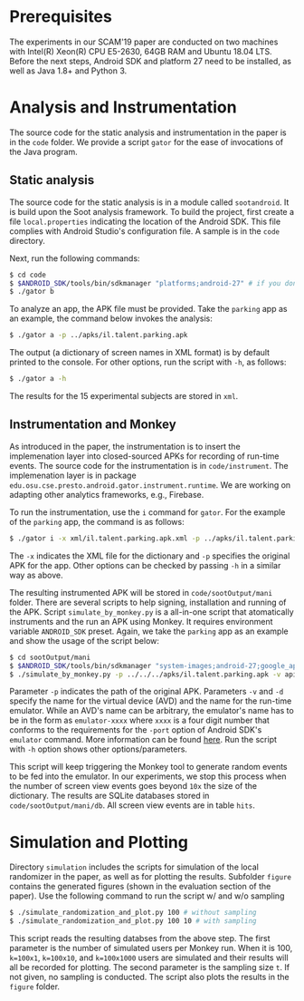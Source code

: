 # Prerequisites

The experiments in our SCAM'19 paper are conducted on two machines
with Intel(R) Xeon(R) CPU E5-2630, 64GB RAM and Ubuntu 18.04 LTS.
Before the next steps, Android SDK and platform 27 need to be
installed, as well as Java 1.8+ and Python 3.

# Analysis and Instrumentation

The source code for the static analysis and instrumentation in the
paper is in the `code` folder.  We provide a script `gator` for the
ease of invocations of the Java program. 

## Static analysis

The source code for the static analysis is in a module called
`sootandroid`. It is build upon the Soot analysis framework.  To
build the project, first create a file `local.properties` indicating
the location of the Android SDK. This file complies with Android
Studio's configuration file. A sample is in the `code` directory.

Next, run the following commands:

```bash
$ cd code
$ $ANDROID_SDK/tools/bin/sdkmanager "platforms;android-27" # if you don't have it installed
$ ./gator b
```

To analyze an app, the APK file must be provided. Take the `parking`
app as an example, the command below invokes the analysis:

```bash
$ ./gator a -p ../apks/il.talent.parking.apk
```

The output (a dictionary of screen names in XML format) is by default
printed to the console. For other options, run the script with `-h`,
as follows:

```bash
$ ./gator a -h
```

The results for the 15 experimental subjects are stored in `xml`.

## Instrumentation and Monkey

As introduced in the paper, the instrumentation is to insert the
implemenation layer into closed-sourced APKs for recording of
run-time events. The source code for the instrumentation is in
`code/instrument`.  The implemenation layer is in package
`edu.osu.cse.presto.android.gator.instrument.runtime`.  We are
working on adapting other analytics frameworks, e.g., Firebase.

To run the instrumentation, use the `i` command for `gator`.  For the
example of the `parking` app, the command is as follows:

```bash
$ ./gator i -x xml/il.talent.parking.apk.xml -p ../apks/il.talent.parking.apk
```

The `-x` indicates the XML file for the dictionary and `-p` specifies
the original APK for the app.  Other options can be checked by
passing `-h` in a similar way as above.

The resulting instrumented APK will be stored in
`code/sootOutput/mani` folder.  There are several scripts to help
signing, installation and running of the APK. Script
`simulate_by_monkey.py` is a all-in-one script that atomatically
instruments and the run an APK using Monkey. It requires environment
variable `ANDROID_SDK` preset. Again, we take the `parking` app as an
example and show the usage of the script below:

```bash
$ cd sootOutput/mani
$ $ANDROID_SDK/tools/bin/sdkmanager "system-images;android-27;google_apis;x86" # if you don't have it installed
$ ./simulate_by_monkey.py -p ../../../apks/il.talent.parking.apk -v api_27_0 -d emulator-5554
```

Parameter `-p` indicates the path of the original APK. Parameters
`-v` and `-d` specify the name for the virtual device (AVD) and the
name for the run-time emulator. While an AVD's name can be arbitrary,
the emulator's name has to be in the form as `emulator-xxxx` where
`xxxx` is a four digit number that conforms to the requirements for
the `-port` option of Android SDK's `emulator` command. More
information can be found
[here](https://developer.android.com/studio/run/emulator-commandline).
Run the script with `-h` option shows other options/parameters.

This script will keep triggering the Monkey tool to generate random
events to be fed into the emulator. In our experiments, we stop this
process when the number of screen view events goes beyond `10x` the
size of the dictionary. The results are SQLite databases stored in
`code/sootOutput/mani/db`. All screen view events are in table
`hits`.


# Simulation and Plotting

Directory `simulation` includes the scripts for simulation of the
local randomizer in the paper, as well as for plotting the results.
Subfolder `figure` contains the generated figures (shown in the
evaluation section of the paper).  Use the following command to run
the script w/ and w/o sampling

```bash
$ ./simulate_randomization_and_plot.py 100 # without sampling
$ ./simulate_randomization_and_plot.py 100 10 # with sampling
```

This script reads the resulting databses from the above step.  The
first parameter is the number of simulated users per Monkey run.
When it is 100, `k=100x1`, `k=100x10`, and `k=100x1000` users are
simulated and their results will all be recorded for plotting. The
second parameter is the sampling size `t`. If not given, no sampling
is conducted.  The script also plots the results in the `figure`
folder.

